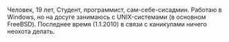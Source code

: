 Человек, 19 лет, Студент, программист, сам-себе-сисадмин. Работаю в
Windows, но на досуге занимаюсь с UNIX-системами (в основном FreeBSD).
Последнее время (1.1.2010) в связи с каникулами ничего неохота делать.
